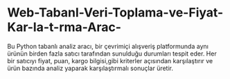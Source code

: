 # Web-Tabanl-Veri-Toplama-ve-Fiyat-Kar-la-t-rma-Arac-
Bu Python tabanlı analiz aracı, bir çevrimiçi alışveriş platformunda aynı ürünün birden fazla satıcı tarafından sunulduğu durumları tespit eder. Her bir satıcıyı fiyat, puan, kargo bilgisi,gibi kriterler açısından karşılaştırır ve ürün bazında analiz yaparak karşılaştırmalı sonuçlar üretir.
